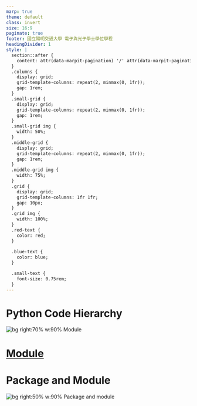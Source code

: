 ```yaml
---
marp: true
theme: default
class: invert
size: 16:9
paginate: true
footer: 國立陽明交通大學 電子與光子學士學位學程
headingDivider: 1
style: |
  section::after {
    content: attr(data-marpit-pagination) '/' attr(data-marpit-pagination-total);
  }
  .columns {
    display: grid;
    grid-template-columns: repeat(2, minmax(0, 1fr));
    gap: 1rem;
  }
  .small-grid {
    display: grid;
    grid-template-columns: repeat(2, minmax(0, 1fr));
    gap: 1rem;
  }
  .small-grid img {
    width: 50%;
  }
  .middle-grid {
    display: grid;
    grid-template-columns: repeat(2, minmax(0, 1fr));
    gap: 1rem;
  }
  .middle-grid img {
    width: 75%;
  }
  .grid {
    display: grid;
    grid-template-columns: 1fr 1fr;
    gap: 10px;
  }
  .grid img {
    width: 100%;
  }
  .red-text {
    color: red;
  }
  
  .blue-text {
    color: blue;  
  }

  .small-text {
    font-size: 0.75rem;
  }
---
```

# Python Code Hierarchy
![bg right:70% w:90% Module](https://miro.medium.com/v2/resize:fit:1400/format:webp/1*XxM0nwQn3p0Fxd1__-VBlw.png)

# [Module](https://github.com/mingfujacky/Lecture-Python/blob/main/2_python_middle/K_module.ipynb)

# Package and Module
![bg right:50% w:90% Package and module](https://i0.wp.com/blogs.virtualmaestro.in/wp-content/uploads/2020/04/dd756-screenshot2b2020-04-042bat2b10.27.082bpm.png?ssl=1)

